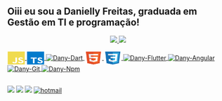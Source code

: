 ## Oiii eu sou a Danielly Freitas, graduada em Gestão em TI e programação!
<div align="center">
  <a href="https://github.com/Daniellyfreitasc">
  <img height="180em" src="https://github-readme-stats.vercel.app/api?username=Daniellyfreitasc&show_icons=true&theme=dracula&include_all_commits=true&count_private=true"/>
  <img height="180em" src="https://github-readme-stats.vercel.app/api/top-langs/?username=Daniellyfreitasc&layout=compact&langs_count=7&theme=dracula"/>
</div>
<div style="display: inline_block"><br>
  <img align="center" alt="Dany-Js" height="30" width="40" src="https://raw.githubusercontent.com/devicons/devicon/master/icons/javascript/javascript-plain.svg">
  <img align="center" alt="Dany-Ts" height="30" width="40" src="https://raw.githubusercontent.com/devicons/devicon/master/icons/typescript/typescript-plain.svg">
  <img align="center" alt="Dany-Dart" height="30" width="40" src="https://img.icons8.com/color/96/000000/dart.png" title="Dart"/>
  <img align="center" alt="Dany-HTML" height="30" width="40" src="https://raw.githubusercontent.com/devicons/devicon/master/icons/html5/html5-original.svg">
  <img align="center" alt="Dany-CSS" height="30" width="40" src="https://raw.githubusercontent.com/devicons/devicon/master/icons/css3/css3-original.svg">
  <img align="center" alt="Dany-Flutter" height="30" width="40" src="https://img.icons8.com/color/96/000000/flutter.png" title="Flutter"/>
  <img align="center" alt="Dany-Angular" height="30" width="40" src="https://img.icons8.com/color/96/000000/angularjs.png" title="Angular" />
  <img align="center" alt="Dany-Git" height="30" width="40" src="https://img.icons8.com/color/96/000000/git.png" title="Git"/>
  <img align="center" alt="Dany-Npm" height="30" width="40" src="https://img.icons8.com/color/96/000000/npm.png" title="Npm" />
  
  
  ##
 
<div> 
  <a href="https://instagram.com/danyfreitasc" target="_blank"><img src="https://img.icons8.com/color/96/000000/instagram-new--v1.png" target="_blank"></a>
 <a href="https://discord.gg/866732938569580544" target="_blank"><img src="https://img.icons8.com/color/96/000000/discord-new-logo.png" target="_blank"></a> 
 <a href="https://www.linkedin.com/in/daniellyfreitasc" target="_blank"><img src="https://img.icons8.com/color/96/000000/linkedin-2--v1.png" target="_blank"></a> 
 <a href = "mailto:daniellyfreitasc@hotmail.com"><img src="https://img.icons8.com/color/96/000000/apple-mail.png" title="hotmail" /></a>
</div>
